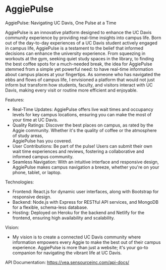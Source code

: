 # AggiePulse

AggiePulse: Navigating UC Davis, One Pulse at a Time

AggiePulse is an innovative platform designed to enhance the UC Davis community experience by providing real-time insights into campus life. Born out of the day-to-day experiences of a UC Davis student actively engaged in campus life, AggiePulse is a testament to the belief that informed decisions can enhance the university experience. From squeezing in workouts at the gym, seeking quiet study spaces in the library, to finding the best coffee spots for a much-needed break, the idea for AggiePulse stemmed from a simple yet powerful need: to have real-time information about campus places at your fingertips. As someone who has navigated the ebbs and flows of campus life, I envisioned a platform that would not just inform but transform how students, faculty, and visitors interact with UC Davis, making every visit or routine more efficient and enjoyable.

Features:

- Real-Time Updates: AggiePulse offers live wait times and occupancy levels for key campus locations, ensuring you can make the most of your time at UC Davis.
- Quality Ratings: Discover the best places on campus, as rated by the Aggie community. Whether it's the quality of coffee or the atmosphere of study areas,  
  AggiePulse has you covered.
- User Contributions: Be part of the pulse! Users can submit their own wait time experiences and reviews, fostering a collaborative and informed campus community.
- Seamless Navigation: With an intuitive interface and responsive design, AggiePulse makes campus navigation a breeze, whether you're on your phone, tablet, or laptop.

Technologies:

- Frontend: React.js for dynamic user interfaces, along with Bootstrap for responsive design.
- Backend: Node.js with Express for RESTful API services, and MongoDB for a flexible, schema-less database.
- Hosting: Deployed on Heroku for the backend and Netlify for the frontend, ensuring high availability and scalability.

Vision:

- My vision is to create a connected UC Davis community where information empowers every Aggie to make the best out of their campus experience. AggiePulse is more than just a website; it's your go-to companion for navigating the vibrant life at UC Davis.

API Documentation: https://vea.sensourceinc.com/api-docs/
